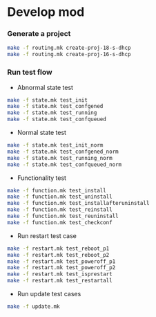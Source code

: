 # Develop mod

### Generate a project
```bash
make -f routing.mk create-proj-18-s-dhcp
make -f routing.mk create-proj-16-s-dhcp
```

### Run test flow
* Abnormal state test
```bash
make -f state.mk test_init
make -f state.mk test_confgened
make -f state.mk test_running
make -f state.mk test_confqueued
```

* Normal state test
```bash
make -f state.mk test_init_norm
make -f state.mk test_confgened_norm
make -f state.mk test_running_norm
make -f state.mk test_confqueued_norm
```

* Functionality test
```bash
make -f function.mk test_install
make -f function.mk test_uninstall
make -f function.mk test_installafteruninstall
make -f function.mk test_reinstall
make -f function.mk test_reuninstall
make -f function.mk test_checkconf
```

* Run restart test case
```bash
make -f restart.mk test_reboot_p1
make -f restart.mk test_reboot_p2
make -f restart.mk test_poweroff_p1
make -f restart.mk test_poweroff_p2
make -f restart.mk test_isprestart
make -f restart.mk test_restartall
```
* Run update test cases
```bash
make -f update.mk
```


